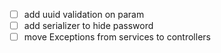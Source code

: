 - [ ] add uuid validation on param
- [ ] add serializer to hide password
- [ ] move Exceptions from services to controllers
